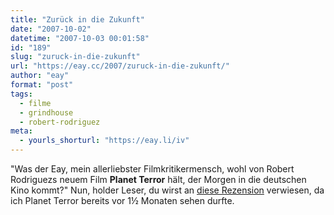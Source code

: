 ```yaml
---
title: "Zurück in die Zukunft"
date: "2007-10-02"
datetime: "2007-10-03 00:01:58"
id: "189"
slug: "zuruck-in-die-zukunft"
url: "https://eay.cc/2007/zuruck-in-die-zukunft/"
author: "eay"
format: "post"
tags:
  - filme
  - grindhouse
  - robert-rodriguez
meta:
  - yourls_shorturl: "https://eay.li/iv"
---
```


"Was der Eay, mein allerliebster Filmkritikermensch, wohl von Robert Rodriguezs neuem Film **Planet Terror** hält, der Morgen in die deutschen Kino kommt?" Nun, holder Leser, du wirst an [diese Rezension](//eay.cc/2007/planet-trash-of-the-dead/) verwiesen, da ich Planet Terror bereits vor 1½ Monaten sehen durfte.
